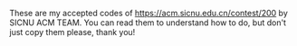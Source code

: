 These are my accepted codes of https://acm.sicnu.edu.cn/contest/200 by SICNU ACM TEAM.
You can read them to understand how to do, but don't just copy them please, thank you!
